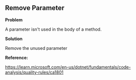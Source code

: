 
## Remove Parameter

**Problem**

A parameter isn't used in the body of a method.

**Solution**

Remove the unused parameter

**Reference:**

https://learn.microsoft.com/en-us/dotnet/fundamentals/code-analysis/quality-rules/ca1801
